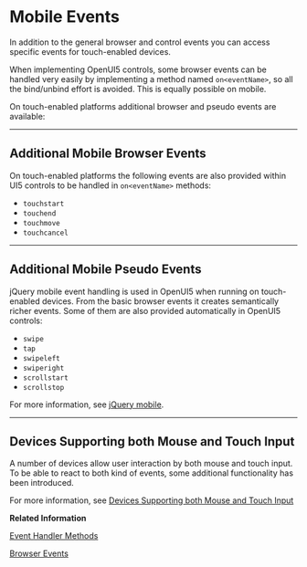 <!-- loio9860cd2b183540f48ee054bcef44a8b5 -->

# Mobile Events

In addition to the general browser and control events you can access specific events for touch-enabled devices.

When implementing OpenUI5 controls, some browser events can be handled very easily by implementing a method named `on<eventName>`, so all the bind/unbind effort is avoided. This is equally possible on mobile.

On touch-enabled platforms additional browser and pseudo events are available:

***

<a name="loio9860cd2b183540f48ee054bcef44a8b5__section_N1001C_N10011_N10001"/>

## Additional Mobile Browser Events

On touch-enabled platforms the following events are also provided within UI5 controls to be handled in `on<eventName>` methods:

-   `touchstart` 
-   `touchend` 
-   `touchmove` 
-   `touchcancel` 

***

<a name="loio9860cd2b183540f48ee054bcef44a8b5__section_N1004E_N10011_N10001"/>

## Additional Mobile Pseudo Events

jQuery mobile event handling is used in OpenUI5 when running on touch-enabled devices. From the basic browser events it creates semantically richer events. Some of them are also provided automatically in OpenUI5 controls:

-   `swipe` 
-   `tap` 
-   `swipeleft` 
-   `swiperight` 
-   `scrollstart` 
-   `scrollstop` 

For more information, see [jQuery mobile](http://api.jquerymobile.com/).

***

## Devices Supporting both Mouse and Touch Input

A number of devices allow user interaction by both mouse and touch input. To be able to react to both kind of events, some additional functionality has been introduced.

For more information, see [Devices Supporting both Mouse and Touch Input](devices-supporting-both-mouse-and-touch-input-1f9de72.md)

**Related Information**  


[Event Handler Methods](event-handler-methods-bdf3e98.md "Event handler methods are invoked when an event occurs. Method names starting with on are reserved for event handler methods.")

[Browser Events](browser-events-91f1b38.md "To react to browser events, a control needs to register for the event either explicitly, or by implementing the event handler.")

